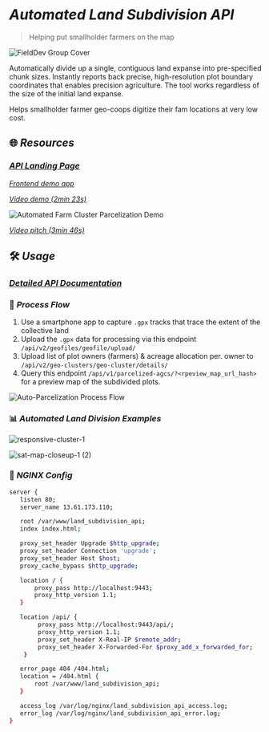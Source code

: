 # _Automated Land Subdivision API_
> Helping put smallholder farmers on the map

![FieldDev Group Cover](https://user-images.githubusercontent.com/60096838/227154345-fd5e8a8f-c7b4-4cd2-85b7-4a0a81213c17.jpg)

Automatically divide up a single, contiguous land expanse into pre-specified chunk sizes. Instantly reports back precise, high-resolution plot boundary coordinates that enables precision agriculture. The tool works regardless of the size of the initial land expanse.

Helps smallholder farmer geo-coops digitize their fam locations at very low cost.

## 🌐 *Resources*

### [_API Landing Page_](http://13.61.173.110/)

*[Frontend demo app](https://farmplots.web.app)*

*[Video demo (2min 23s)](https://www.loom.com/share/44a371170c8f46fe9bf30ed946f44604)*

![Automated Farm Cluster Parcelization Demo](https://github.com/monolithgoon/automated-land-subdivision-api/assets/60096838/3f884963-02a1-4455-b7d9-a281fc114ef7)

*[Video pitch (3min 46s)](https://www.loom.com/share/c5ae871e21c1405e84ca1e573a9a7c99)*

## 🛠️ *Usage*

### [_Detailed API Documentation_](http://13.61.173.110/api-guide)

### 🔄 *Process Flow*

1. Use a smartphone app to capture `.gpx` tracks that trace the extent of the collective land
2. Upload the `.gpx` data for processing via this endpoint `/api/v2/geofiles/geofile/upload/`
3. Upload list of plot owners (farmers) & acreage allocation per. owner to `/api/v2/geo-clusters/geo-cluster/details/`
4. Query this endpoint `/api/v1/parcelized-agcs/?<rpeview_map_url_hash>` for a preview map of the subdivided plots.

![Auto-Parcelization Process Flow](https://user-images.githubusercontent.com/60096838/227159621-6dfccf1a-f4b4-4c76-9946-ed7512e18235.png)

### 📊 *Automated Land Division Examples*

![responsive-cluster-1](https://user-images.githubusercontent.com/60096838/161726087-398efd30-1ff3-4535-877b-23a95393ba33.jpg)

![sat-map-closeup-1 (2)](https://user-images.githubusercontent.com/60096838/161726116-60a1771b-54c9-4ac0-bddb-7d58bf4d4b7f.png)

### 📝 *_NGINX Config_*

```bash
server {
   listen 80;
   server_name 13.61.173.110;

   root /var/www/land_subdivision_api;
   index index.html;

   proxy_set_header Upgrade $http_upgrade;
   proxy_set_header Connection 'upgrade';
   proxy_set_header Host $host;
   proxy_cache_bypass $http_upgrade;

   location / {
       proxy_pass http://localhost:9443;
       proxy_http_version 1.1;
   }

   location /api/ {
        proxy_pass http://localhost:9443/api/;
        proxy_http_version 1.1;
        proxy_set_header X-Real-IP $remote_addr;
        proxy_set_header X-Forwarded-For $proxy_add_x_forwarded_for;
    }

   error_page 404 /404.html;
   location = /404.html {
       root /var/www/land_subdivision_api;
   }

   access_log /var/log/nginx/land_subdivision_api_access.log;
   error_log /var/log/nginx/land_subdivision_api_error.log;
}
```
